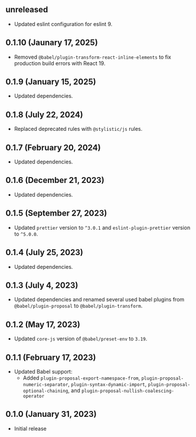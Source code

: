 ## unreleased

* Updated eslint configuration for eslint 9.

## 0.1.10 (Jaunary 17, 2025)

* Removed `@babel/plugin-transform-react-inline-elements` to fix production build errors with React 19.

## 0.1.9 (January 15, 2025)

* Updated dependencies.

## 0.1.8 (July 22, 2024)

* Replaced deprecated rules with `@stylistic/js` rules.

## 0.1.7 (February 20, 2024)

* Updated dependencies.

## 0.1.6 (December 21, 2023)

* Updated dependencies.

## 0.1.5 (September 27, 2023)

* Updated `prettier` version to `^3.0.1` and `eslint-plugin-prettier` version to `^5.0.0`.

## 0.1.4 (July 25, 2023)

* Updated dependencies.

## 0.1.3 (July 4, 2023)

* Updated dependencies and renamed several used babel plugins from `@babel/plugin-proposal` to `@babel/plugin-transform`.

## 0.1.2 (May 17, 2023)

* Updated `core-js` version of `@babel/preset-env` to `3.19`.

## 0.1.1 (February 17, 2023)

* Updated Babel support:
  * Added `plugin-proposal-export-namespace-from`, `plugin-proposal-numeric-separator`, `plugin-syntax-dynamic-import`, `plugin-proposal-optional-chaining`, and `plugin-proposal-nullish-coalescing-operator`

## 0.1.0 (January 31, 2023)

* Initial release
